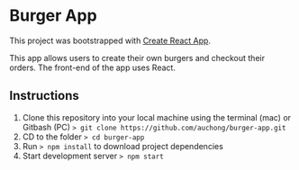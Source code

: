 # Burger App

This project was bootstrapped with [Create React App](https://github.com/facebookincubator/create-react-app).

This app allows users to create their own burgers and checkout their orders. The front-end of the app uses React. 

## Instructions
1. Clone this repository into your local machine using the terminal (mac) or Gitbash (PC) `> git clone https://github.com/auchong/burger-app.git`
2. CD to the folder `> cd burger-app`
3. Run `> npm install` to download project dependencies
4. Start development server `> npm start`
